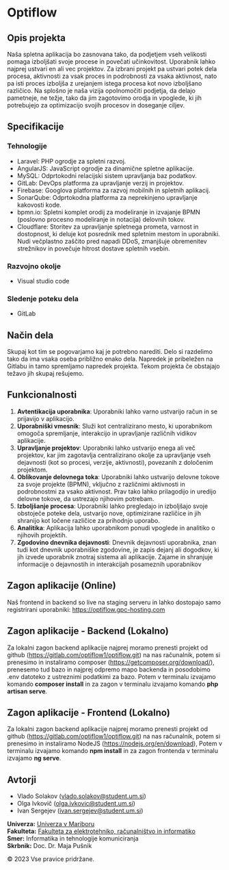 # Optiflow
## Opis projekta
Naša spletna aplikacija bo zasnovana tako, da podjetjem vseh velikosti pomaga izboljšati svoje procese in povečati učinkovitost. Uporabnik lahko najprej ustvari en ali vec projektov. Za izbrani projekt pa ustvari potek dela procesa, aktivnosti za vsak proces in podrobnosti za vsaka aktivnost, nato pa isti proces izboljša z urejanjem istega procesa kot novo izboljšano različico. Na splošno je naša vizija opolnomočiti podjetja, da delajo pametneje, ne težje, tako da jim zagotovimo orodja in vpoglede, ki jih potrebujejo za optimizacijo svojih procesov in doseganje ciljev.

## Specifikacije
### Tehnologije
- Laravel: PHP ogrodje za spletni razvoj.
- AngularJS: JavaScript ogrodje za dinamične spletne aplikacije.
- MySQL: Odprtokodni relacijski sistem upravljanja baz podatkov.
- GitLab: DevOps platforma za upravljanje verzij in projektov.
- Firebase: Googlova platforma za razvoj mobilnih in spletnih aplikacij.
- SonarQube: Odprtokodna platforma za neprekinjeno upravljanje kakovosti kode.
- bpmn.io: Spletni komplet orodij za modeliranje in izvajanje BPMN (poslovno procesno modeliranje in notacija) delovnih tokov.
- Cloudflare: Storitev za upravljanje spletnega prometa, varnost in dostopnost, ki deluje kot posrednik med spletnim mestom in uporabniki. Nudi večplastno zaščito pred napadi DDoS, zmanjšuje obremenitev strežnikov in povečuje hitrost dostave spletnih vsebin.

### Razvojno okolje
- Visual studio code

### Sledenje poteku dela
- GitLab

## Način dela
Skupaj kot tim se pogovarjamo kaj je potrebno narediti.
Delo si razdelimo tako da ima vsaka oseba približno enako dela.
Napredek je pribeležen na Gitlabu in tamo spremljamo napredek projekta.
Tekom projekta če obstajajo težavo jih skupaj rešujemo.

## Funkcionalnosti
1. **Avtentikacija uporabnika**: Uporabniki lahko varno ustvarijo račun in se prijavijo v aplikacijo. 
2. **Uporabniški vmesnik**: Služi kot centralizirano mesto, ki uporabnikom omogoča spremljanje, interakcijo in upravljanje različnih vidikov aplikacije.
3. **Upravljanje projektov**: Uporabniki lahko ustvarijo enega ali več projektov, kar jim zagotavlja centralizirano okolje za upravljanje vseh dejavnosti (kot so procesi, verzije, aktivnosti), povezanih z določenim projektom.
4. **Oblikovanje delovnega toka**: Uporabniki lahko ustvarijo delovne tokove za svoje projekte (BPMN), vključno z različnimi aktivnosti in podrobnostmi za vsako aktivnost. Prav tako lahko prilagodijo in uredijo delovne tokove, da ustrezajo njihovim potrebam.
5. **Izboljšanje procesa**: Uporabniki lahko pregledajo in izboljšajo svoje obstoječe poteke dela, ustvarijo nove, optimizirane različice in jih shranijo kot ločene različice za prihodnjo uporabo. 
6. **Analitika**: Aplikacija lahko uporabnikom ponudi vpoglede in analitiko o njihovih projektih.
7. **Zgodovino dnevnika dejavnosti**: Dnevnik dejavnosti uporabnika, znan tudi kot dnevnik uporabniške zgodovine, je zapis dejanj ali dogodkov, ki jih izvede uporabnik znotraj sistema ali aplikacije. Zajame in shranjuje informacije o dejavnostih in interakcijah posameznih uporabnikov

## Zagon aplikacije (Online)
Naš frontend in backend so live na staging serveru in lahko dostopajo samo registrirani uporabniki: https://optiflow.gpc-hosting.com

## Zagon aplikacije - Backend (Lokalno)
Za lokalni zagon backend aplikacije najprej moramo prenesti projekt od github (https://gitlab.com/optiflow1/optiflow.git) na nas računalnik, potem si prenesimo in instaliramo composer (https://getcomposer.org/download/), prenesemo tud bazo in najprej odpremo mapo backenda in posodobimo .env datoteko z ustreznimi podatkimi za bazo. Potem v terminalu izvajamo komando **composer install** in za zagon v terminalu izvajamo komando **php artisan serve**.

## Zagon aplikacije - Frontend (Lokalno)
Za lokalni zagon backend aplikacije najprej moramo prenesti projekt od github (https://gitlab.com/optiflow1/optiflow.git) na nas računalnik, potem si prenesimo in instaliramo NodeJS (https://nodejs.org/en/download), Potem v terminalu izvajamo komando **npm install** in za zagon frontenda v terminalu izvajamo **ng serve**.

## Avtorji 
- Vlado Solakov (vlado.solakov@student.um.si)
- Olga Ivkovič (olga.ivkovic@student.um.si)
- Ivan Sergejev  (ivan.sergejev@student.um.si)

**Univerza:** [Univerza v Mariboru](https://www.um.si/en/home-page/) </br>
**Fakulteta:** [Fakulteta za elektrotehniko, računalništvo in informatiko](https://feri.um.si/) </br>
**Smer:** Informatika in tehnologije komuniciranja </br>
**Skrbnik:** Doc. Dr. Maja Pušnik

&copy; 2023 Vse pravice pridržane.
